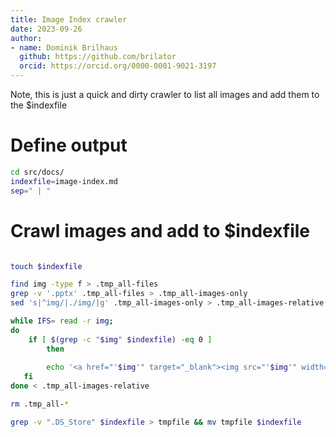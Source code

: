 ```yaml
---
title: Image Index crawler
date: 2023-09-26
author:
- name: Dominik Brilhaus
  github: https://github.com/brilator
  orcid: https://orcid.org/0000-0001-9021-3197
---
```


Note, this is just a quick and dirty crawler to list all images and add them to the $indexfile

# Define output

```bash
cd src/docs/
indexfile=image-index.md
sep=" | "
```

# Crawl images and add to $indexfile

```bash

touch $indexfile

find img -type f > .tmp_all-files
grep -v '.pptx' .tmp_all-files > .tmp_all-images-only
sed 's|^img/|./img/|g' .tmp_all-images-only > .tmp_all-images-relative

while IFS= read -r img; 
do
    if [ $(grep -c "$img" $indexfile) -eq 0 ]
        then
    
        echo '<a href="'$img'" target="_blank"><img src="'$img'" width="150px" alt="'$img'"/></a>'$sep'<a href="'$img'" target="_blank">https://nfdi4plants.org/nfdi4plants.knowledgebase/docs/'$img'</a>'$sep''$sep'' >> $indexfile
   fi
done < .tmp_all-images-relative

rm .tmp_all-*

grep -v ".DS_Store" $indexfile > tmpfile && mv tmpfile $indexfile

```
